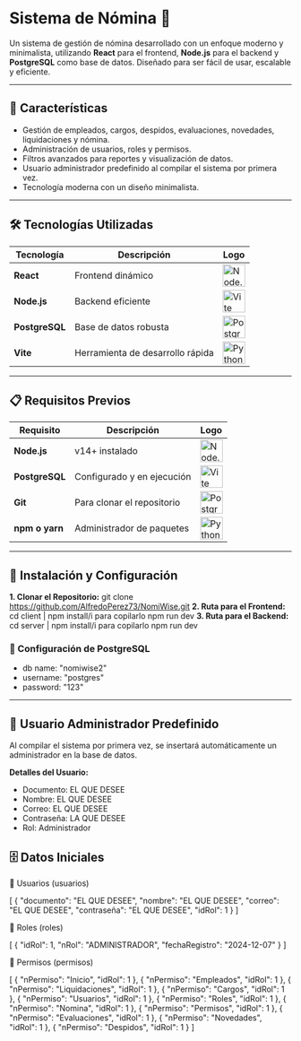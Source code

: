 # Sistema de Nómina 🧾

Un sistema de gestión de nómina desarrollado con un enfoque moderno y minimalista, utilizando **React** para el frontend, **Node.js** para el backend y **PostgreSQL** como base de datos. Diseñado para ser fácil de usar, escalable y eficiente.

---

## 🚀 Características

- Gestión de empleados, cargos, despidos, evaluaciones, novedades, liquidaciones y nómina.
- Administración de usuarios, roles y permisos.
- Filtros avanzados para reportes y visualización de datos.
- Usuario administrador predefinido al compilar el sistema por primera vez.
- Tecnología moderna con un diseño minimalista.

---

## 🛠️ Tecnologías Utilizadas

| Tecnología  | Descripción              | Logo                  |
|-------------|--------------------------|-----------------------|
| **React**   | Frontend dinámico        | <img src="https://nodejs.org/static/images/logo.svg" alt="Node.js" width="40" height="40" /> |
| **Node.js** | Backend eficiente        | <img src="https://vitejs.dev/logo.svg" alt="Vite" width="40" height="40" /> |
| **PostgreSQL** | Base de datos robusta | <img src="https://upload.wikimedia.org/wikipedia/commons/4/4f/Postgresql_elephant.svg" alt="PostgreSQL" width="40" height="40" /> |
| **Vite**    | Herramienta de desarrollo rápida | <img src="https://upload.wikimedia.org/wikipedia/commons/c/c3/Python-logo-notext.svg" alt="Python" width="40" height="40" /> |

---

## 📋 Requisitos Previos

| Requisito         | Descripción                  | Logo                  |
|-------------------|------------------------------|-----------------------|
| **Node.js**       | v14+ instalado              | <img src="https://nodejs.org/static/images/logo.svg" alt="Node.js" width="40" height="40" /> |
| **PostgreSQL**    | Configurado y en ejecución   | <img src="https://vitejs.dev/logo.svg" alt="Vite" width="40" height="40" /> |
| **Git**           | Para clonar el repositorio  | <img src="https://upload.wikimedia.org/wikipedia/commons/4/4f/Postgresql_elephant.svg" alt="PostgreSQL" width="40" height="40" /> |
| **npm o yarn**    | Administrador de paquetes    | <img src="https://upload.wikimedia.org/wikipedia/commons/c/c3/Python-logo-notext.svg" alt="Python" width="40" height="40" /> |

---

## 📝 Instalación y Configuración

**1. Clonar el Repositorio:** git clone https://github.com/AlfredoPerez73/NomiWise.git
**2. Ruta para el Frontend:** cd client | npm install/i  para copilarlo npm run dev
**3. Ruta para el Backend:** cd server | npm install/i  para copilarlo npm run dev

### 📝 Configuración de PostgreSQL

- db name: "nomiwise2"
- username: "postgres"
- password: "123"

---

## 👤 Usuario Administrador Predefinido

Al compilar el sistema por primera vez, se insertará automáticamente un administrador en la base de datos.

**Detalles del Usuario:**
- Documento: EL QUE DESEE
- Nombre: EL QUE DESEE
- Correo: EL QUE DESEE
- Contraseña: LA QUE DESEE
- Rol: Administrador

## 🗄️ Datos Iniciales

📂 Usuarios (usuarios)

[
  {
    "documento": "EL QUE DESEE",
    "nombre": "EL QUE DESEE",
    "correo": "EL QUE DESEE",
    "contraseña": "EL QUE DESEE",
    "idRol": 1
  }
]

📂 Roles (roles)

[
  {
    "idRol": 1,
    "nRol": "ADMINISTRADOR",
    "fechaRegistro": "2024-12-07"
  }
]

📂 Permisos (permisos)

[
  { "nPermiso": "Inicio", "idRol": 1 },
  { "nPermiso": "Empleados", "idRol": 1 },
  { "nPermiso": "Liquidaciones", "idRol": 1 },
  { "nPermiso": "Cargos", "idRol": 1 },
  { "nPermiso": "Usuarios", "idRol": 1 },
  { "nPermiso": "Roles", "idRol": 1 },
  { "nPermiso": "Nomina", "idRol": 1 },
  { "nPermiso": "Permisos", "idRol": 1 },
  { "nPermiso": "Evaluaciones", "idRol": 1 },
  { "nPermiso": "Novedades", "idRol": 1 },
  { "nPermiso": "Despidos", "idRol": 1 }
]
